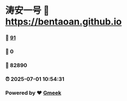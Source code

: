 # 涛安一号 :link: https://bentaoan.github.io 
### :page_facing_up: [91](https://bentaoan.github.io/tag.html) 
### :speech_balloon: 0 
### :hibiscus: 82890 
### :alarm_clock: 2025-07-01 10:54:31 
### Powered by :heart: [Gmeek](https://github.com/Meekdai/Gmeek)
